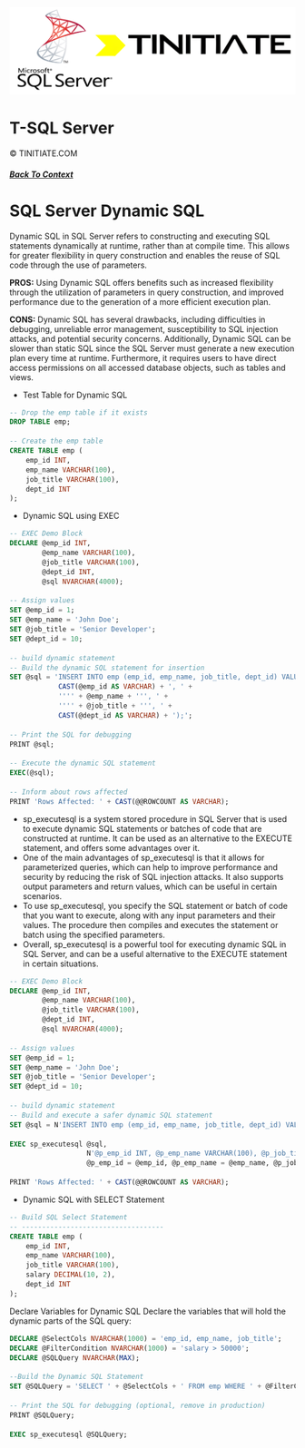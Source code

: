 ![Tinitiate SQLSERVER Training](./sqlserver_tinitiate.png)

# T-SQL Server
&copy; TINITIATE.COM

##### [Back To Context](./README.md)

# SQL Server Dynamic SQL
Dynamic SQL in SQL Server refers to constructing and executing SQL statements dynamically at runtime, rather than at compile time. This allows for greater flexibility in query construction and enables the reuse of SQL code through the use of parameters. 

**PROS:**
Using Dynamic SQL offers benefits such as increased flexibility through the utilization of parameters in query construction, and improved performance due to the generation of a more efficient execution plan.

**CONS:**
Dynamic SQL has several drawbacks, including difficulties in debugging, unreliable error management, susceptibility to SQL injection attacks, and potential security concerns. Additionally, Dynamic SQL can be slower than static SQL since the SQL Server must generate a new execution plan every time at runtime. Furthermore, it requires users to have direct access permissions on all accessed database objects, such as tables and views.

* Test Table for Dynamic SQL
```sql
-- Drop the emp table if it exists
DROP TABLE emp;

-- Create the emp table
CREATE TABLE emp (
    emp_id INT,
    emp_name VARCHAR(100),
    job_title VARCHAR(100),
    dept_id INT
);

```

* Dynamic SQL using EXEC
```sql
-- EXEC Demo Block
DECLARE @emp_id INT,
        @emp_name VARCHAR(100),
        @job_title VARCHAR(100),
        @dept_id INT,
        @sql NVARCHAR(4000);

-- Assign values
SET @emp_id = 1;
SET @emp_name = 'John Doe';
SET @job_title = 'Senior Developer';
SET @dept_id = 10;

-- build dynamic statement
-- Build the dynamic SQL statement for insertion
SET @sql = 'INSERT INTO emp (emp_id, emp_name, job_title, dept_id) VALUES (' +
            CAST(@emp_id AS VARCHAR) + ', ' +
            '''' + @emp_name + ''', ' +
            '''' + @job_title + ''', ' +
            CAST(@dept_id AS VARCHAR) + ');';

-- Print the SQL for debugging
PRINT @sql;

-- Execute the dynamic SQL statement
EXEC(@sql);

-- Inform about rows affected
PRINT 'Rows Affected: ' + CAST(@@ROWCOUNT AS VARCHAR);

```
* sp_executesql is a system stored procedure in SQL Server that is used to execute dynamic SQL statements or batches of code that are constructed at runtime. It can be used as an alternative to the EXECUTE statement, and offers some advantages over it.
* One of the main advantages of sp_executesql is that it allows for parameterized queries, which can help to improve performance and security by reducing the risk of SQL injection attacks. It also supports output parameters and return values, which can be useful in certain scenarios.
* To use sp_executesql, you specify the SQL statement or batch of code that you want to execute, along with any input parameters and their values. The procedure then compiles and executes the statement or batch using the specified parameters.
* Overall, sp_executesql is a powerful tool for executing dynamic SQL in SQL Server, and can be a useful alternative to the EXECUTE statement in certain situations.
```sql
-- EXEC Demo Block
DECLARE @emp_id INT,
        @emp_name VARCHAR(100),
        @job_title VARCHAR(100),
        @dept_id INT,
        @sql NVARCHAR(4000);

-- Assign values
SET @emp_id = 1;
SET @emp_name = 'John Doe';
SET @job_title = 'Senior Developer';
SET @dept_id = 10;

-- build dynamic statement
-- Build and execute a safer dynamic SQL statement
SET @sql = N'INSERT INTO emp (emp_id, emp_name, job_title, dept_id) VALUES (@p_emp_id, @p_emp_name, @p_job_title, @p_dept_id);';

EXEC sp_executesql @sql,
                   N'@p_emp_id INT, @p_emp_name VARCHAR(100), @p_job_title VARCHAR(100), @p_dept_id INT',
                   @p_emp_id = @emp_id, @p_emp_name = @emp_name, @p_job_title = @job_title, @p_dept_id = @dept_id;

PRINT 'Rows Affected: ' + CAST(@@ROWCOUNT AS VARCHAR);

```
* Dynamic SQL with SELECT Statement
```sql
-- Build SQL Select Statement
-- -----------------------------------
CREATE TABLE emp (
    emp_id INT,
    emp_name VARCHAR(100),
    job_title VARCHAR(100),
    salary DECIMAL(10, 2),
    dept_id INT
);

```
Declare Variables for Dynamic SQL
Declare the variables that will hold the dynamic parts of the SQL query:

```sql
DECLARE @SelectCols NVARCHAR(1000) = 'emp_id, emp_name, job_title';
DECLARE @FilterCondition NVARCHAR(1000) = 'salary > 50000';
DECLARE @SQLQuery NVARCHAR(MAX);

--Build the Dynamic SQL Statement
SET @SQLQuery = 'SELECT ' + @SelectCols + ' FROM emp WHERE ' + @FilterCondition;

-- Print the SQL for debugging (optional, remove in production)
PRINT @SQLQuery;

EXEC sp_executesql @SQLQuery;

```